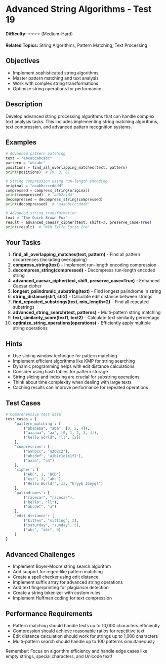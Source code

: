 # Advanced String Algorithms - Test 19

**Difficulty:** ⭐⭐⭐⭐ (Medium-Hard)

**Related Topics:** String Algorithms, Pattern Matching, Text Processing

## Objectives

- Implement sophisticated string algorithms
- Master pattern matching and text analysis
- Work with complex string transformations
- Optimize string operations for performance

## Description

Develop advanced string processing algorithms that can handle complex text analysis tasks. This includes implementing string matching algorithms, text compression, and advanced pattern recognition systems.

## Examples

```python
# Advanced pattern matching
text = "abcabcabcabc"
pattern = "abcabc"
positions = find_all_overlapping_matches(text, pattern)
print(positions)  # [0, 3, 6]

# String compression using run-length encoding
original = "aaabbccccdddd"
compressed = compress_string(original)
print(compressed)  # "a3b2c4d4"
decompressed = decompress_string(compressed)
print(decompressed)  # "aaabbccccdddd"

# Advanced string transformation
text = "The Quick Brown Fox"
result = advanced_caesar_cipher(text, shift=3, preserve_case=True)
print(result)  # "Wkh Txlfn Eurzq Ira"
```

## Your Tasks

1. **find_all_overlapping_matches(text, pattern)** - Find all pattern occurrences (including overlapping)
2. **compress_string(text)** - Implement run-length encoding compression
3. **decompress_string(compressed)** - Decompress run-length encoded string
4. **advanced_caesar_cipher(text, shift, preserve_case=True)** - Enhanced Caesar cipher
5. **longest_palindromic_substring(text)** - Find longest palindrome in string
6. **string_distance(str1, str2)** - Calculate edit distance between strings
7. **find_repeated_substrings(text, min_length=2)** - Find all repeated substrings
8. **advanced_string_search(text, patterns)** - Multi-pattern string matching
9. **text_similarity_score(text1, text2)** - Calculate text similarity percentage
10. **optimize_string_operations(operations)** - Efficiently apply multiple string operations

## Hints

- Use sliding window technique for pattern matching
- Implement efficient algorithms like KMP for string searching
- Dynamic programming helps with edit distance calculations
- Consider using hash tables for pattern storage
- String slicing and indexing are crucial for substring operations
- Think about time complexity when dealing with large texts
- Caching results can improve performance for repeated operations

## Test Cases

```python
# Comprehensive test data
test_cases = {
    'pattern_matching': [
        ("abababa", "aba", [0, 2, 4]),
        ("aaaaaa", "aa", [0, 1, 2, 3, 4]),
        ("hello world", "ll", [2])
    ],
    'compression': [
        ("aabbcc", "a2b2c2"),
        ("abcdef", "a1b1c1d1e1f1"),
        ("aaaa", "a4")
    ],
    'cipher': [
        ("ABC", 1, "BCD"),
        ("xyz", 3, "abc"),
        ("Hello World!", 13, "Uryyb Jbeyq!")
    ],
    'palindromes': [
        ("racecar", "racecar"),
        ("hello", "ll"),
        ("abcdef", "a")
    ],
    'edit_distance': [
        ("kitten", "sitting", 3),
        ("saturday", "sunday", 3),
        ("abc", "abc", 0)
    ]
}
```

## Advanced Challenges

- Implement Boyer-Moore string search algorithm
- Add support for regex-like pattern matching
- Create a spell checker using edit distance
- Implement suffix array for advanced string operations
- Add text fingerprinting for plagiarism detection
- Create a string tokenizer with custom rules
- Implement Huffman coding for text compression

## Performance Requirements

- Pattern matching should handle texts up to 10,000 characters efficiently
- Compression should achieve reasonable ratios for repetitive text
- Edit distance calculation should work for strings up to 1,000 characters
- Multi-pattern search should handle up to 100 patterns simultaneously

Remember: Focus on algorithm efficiency and handle edge cases like empty strings, special characters, and Unicode text!
